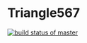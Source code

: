 # Triangle567
[![build status of master](https://travis-ci.org/vaibhavvashisht16/Triangle567.svg?branch=master)](https://travis-ci.org/vaibhavvashisht16/Triangle567)
